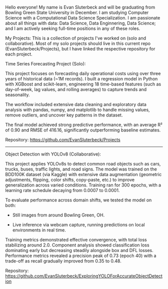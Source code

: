 Hello everyone! My name is Evan Sluterbeck and will be graduating from Bowling Green State University in December. I am studying Computer Science with a Computational Data Science Specialization. I am passionate about all things with data: Data Science, Data Enginnering, Data Science; and I am actively seeking full-time positions in any of these roles. 

My Projects: This is a collection of projects I've worked on (solo and collaborative). Most of my solo projects should live in this current repo (EvanSluterbeck/Projects), but I have linked the respective repository for each project.

Time Series Forecasting Project (Solo):

This project focuses on forecasting daily operational costs using over three years of historical data (~1M records). I built a regression model in Python with XGBoost and scikit-learn, engineering 18 time-based features (such as day-of-week, lag values, and rolling averages) to capture trends and seasonality.

The workflow included extensive data cleaning and exploratory data analysis with pandas, numpy, and matplotlib to handle missing values, remove outliers, and uncover key patterns in the dataset.

The final model achieved strong predictive performance, with an average R² of 0.90 and RMSE of 416.16, significantly outperforming baseline estimates.

Repository: https://github.com/EvanSluterbeck/Projects

---------------------------------------------------------------------------------------------------------------------------------------------------------------------------------------------------------------------
Object Detection with YOLOv8 (Collaborative):

This project applies YOLOv8s to detect common road objects such as cars, trucks, buses, traffic lights, and road signs. The model was trained on the BDD100K dataset (via Kaggle) with extensive data augmentation (geometric adjustments, flipping, color shifts, copy-paste, etc.) to improve generalization across varied conditions. Training ran for 300 epochs, with a learning rate schedule decaying from 0.0007 to 0.0001.

To evaluate performance across domain shifts, we tested the model on both:

- Still images from around Bowling Green, OH.

- Live inference via webcam capture, running predictions on local environments in real time.

Training metrics demonstrated effective convergence, with total loss stabilizing around 2.0. Component analysis showed classification loss dominating early but decreasing steadily alongside box and DFL losses. Performance metrics revealed a precision peak of 0.73 (epoch 40) with a trade-off as recall gradually improved from 0.35 to 0.48.

Repository: https://github.com/EvanSluterbeck/ExploringYOLOForAccurateObjectDetection
